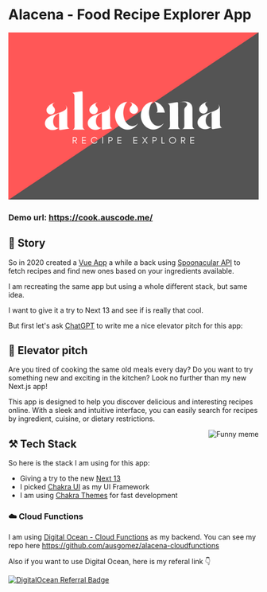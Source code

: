 # Alacena - Food Recipe Explorer App

<p align="center">
  <img src="https://github.com/ausgomez/alacena-next-app/blob/main/public/logo.png?raw=true" />
</p>

### Demo url: https://cook.auscode.me/

## 🥡 Story

So in 2020 created a [Vue App](https://github.com/ausgomez/alacena-vue-3) a while a back using [Spoonacular API](https://spoonacular.com/food-api) to fetch recipes and find new ones based on your ingredients available.

I am recreating the same app but using a whole different stack, but same idea.

I want to give it a try to Next 13 and see if is really that cool.

But first let's ask [ChatGPT](https://openai.com/blog/chatgpt) to write me a nice elevator pitch for this app:

## 🤖 Elevator pitch

Are you tired of cooking the same old meals every day? Do you want to try something new and exciting in the kitchen? Look no further than my new Next.js app!

This app is designed to help you discover delicious and interesting recipes online. With a sleek and intuitive interface, you can easily search for recipes by ingredient, cuisine, or dietary restrictions.

<img alt="Funny meme" src="https://media2.giphy.com/media/K7txBCu1lvLTW/giphy.gif" align="right"/>


## ⚒️ Tech Stack

So here is the stack I am using for this app:

- Giving a try to the new [Next 13](https://nextjs.org)
- I picked [Chakra UI](https://chakra-ui.com/) as my UI Framework
- I am using [Chakra Themes](https://chakra-templates.dev/) for fast development

### ☁️ Cloud Functions

I am using [Digital Ocean - Cloud Functions](https://m.do.co/c/7b57c70c6a1b) as my backend. You can see my repo here https://github.com/ausgomez/alacena-cloudfunctions

Also if you want to use Digital Ocean, here is my referal link 👇

[![DigitalOcean Referral Badge](https://web-platforms.sfo2.digitaloceanspaces.com/WWW/Badge%202.svg)](https://www.digitalocean.com/?refcode=7b57c70c6a1b&utm_campaign=Referral_Invite&utm_medium=Referral_Program&utm_source=badge)
